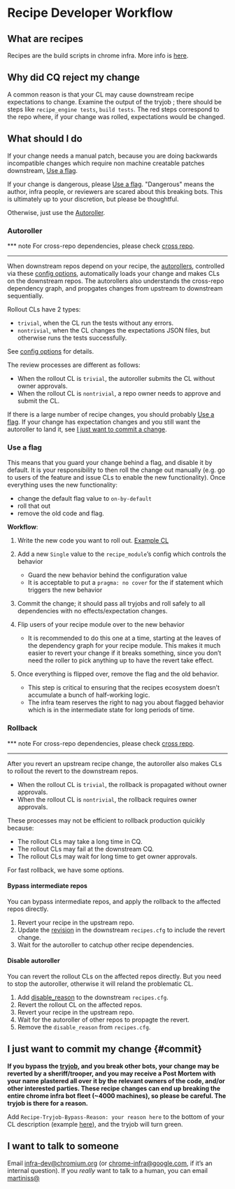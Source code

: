 # Recipe Developer Workflow

## What are recipes

Recipes are the build scripts in chrome infra. More info is [here](../README.md).

## Why did CQ reject my change

A common reason is that your CL may cause downstream recipe expectations to
change. Examine the output of the tryjob ; there should be steps like
`recipe_engine tests`, `build tests`. The red steps correspond to the repo
where, if your change was rolled, expectations would be changed.

## What should I do

If your change needs a manual patch, because you are doing backwards
incompatible changes which require non machine creatable patches downstream,
[Use a flag](#Use-a-flag).

If your change is dangerous, please [Use a flag](#Use-a-flag). "Dangerous"
means the author, infra people, or reviewers are scared about this breaking
bots. This is ultimately up to your discretion, but please be thoughtful.

Otherwise, just use the
[Autoroller](#Autoroller).

### Autoroller

*** note
For cross-repo dependencies, please check [cross repo](./cross_repo.md).
***

When downstream repos depend on your recipe, the [autorollers], controlled via
these [config options], automatically loads your change and makes CLs on the
downstream repos.
The autorollers also understands the cross-repo dependency graph, and
propgates changes from upstream to downstream sequentially.

Rollout CLs have 2 types:
- `trivial`, when the CL run the tests without any errors.
- `nontrivial`, when the CL changes the expectations JSON files, but otherwise
   runs the tests successfully.

See [config options] for details.

The review processes are different as follows:
- When the rollout CL is `trivial`, the autoroller submits the CL without
  owner approvals.
- When the rollout CL is `nontrivial`, a repo owner needs to approve and submit
  the CL.

[autorollers]: https://ci.chromium.org/ui/p/infra-internal/g/recipe-rollers/builders
[config options]: https://crsrc.org/i/recipes-py/recipe_engine/recipes_cfg.proto?q=%22message%20AutorollRecipeOptions%22

If there is a large number of recipe changes, you should probably
[Use a flag](#Use-a-flag).
If your change has expectation changes and you still want the autoroller to
land it, see [I just want to commit a change](#commit).

### Use a flag

<!--
TODO(yiwzhang): Update this section:
Consider changing this to mention using input properties, and change the
workflow to use new protobuf based property if needed instead of the legacy
style (i.e. the `Single` value mentioned below)
-->

This means that you guard your change behind a flag, and disable it by default.
It is your responsibility to then roll the change out manually (e.g. go to users
of the feature and issue CLs to enable the new functionality). Once everything
uses the new functionality:

- change the default flag value to `on-by-default`
- roll that out
- remove the old code and flag.

**Workflow**:

1. Write the new code you want
  to roll out. [Example CL](https://codereview.chromium.org/1999603002)

2. Add a new `Single` value to
  the `recipe_module`’s config which controls the behavior
    - Guard the new behavior behind the configuration value
    - It is acceptable to put a `pragma: no cover` for the if statement which
    triggers the new behavior

3. Commit the change; it should pass all tryjobs and roll safely to all
  dependencies with no effects/expectation changes.

4. Flip users of your recipe module over to the new behavior
    - It is recommended to do this one at a time, starting at the leaves of the
    dependency graph for your recipe module. This makes it much easier to revert
    your change if it breaks something, since you don’t need the roller to pick
    anything up to have the revert take effect.

5. Once everything is flipped over, remove the flag and the old behavior.
    - This step is critical to ensuring that the recipes ecosystem doesn’t
    accumulate a bunch of half-working logic.
    - The infra team reserves the right to nag you about flagged behavior which
    is in the intermediate state for long periods of time.

### Rollback

*** note
For cross-repo dependencies, please check [cross repo](./cross_repo.md).
***

After you revert an upstream recipe change, the autoroller also makes CLs to
rollout the revert to the downstream repos.

- When the rollout CL is `trivial`, the rollback is propagated without owner
approvals.
- When the rollout CL is `nontrivial`, the rollback requires owner approvals.

These processes may not be efficient to rollback production quicikly because:

- The rollout CLs may take a long time in CQ.
- The rollout CLs may fail at the downstream CQ.
- The rollout CLs may wait for long time to get owner approvals.

For fast rollback, we have some options.

#### Bypass intermediate repos

You can bypass intermediate repos, and apply the rollback to the affected repos
directly.

1. Revert your recipe in the upstream repo.
1. Update the [revision] in the downstream `recipes.cfg` to include the revert
   change.
1. Wait for the autoroller to catchup other recipe dependencies.

[revision]: https://crsrc.org/i/recipes-py/recipe_engine/recipes_cfg.proto?q=revision

#### Disable autoroller

You can revert the rollout CLs on the affected repos directly. But you need to
stop the autoroller, otherwise it will reland the problematic CL.

1. Add [disable_reason] to the downstream `recipes.cfg`.
1. Revert the rollout CL on the affected repos.
1. Revert your recipe in the upstream repo.
1. Wait for the autoroller of other repos to propagte the revert.
1. Remove the `disable_reason` from `recipes.cfg`.

[disable_reason]: https://crsrc.org/i/recipes-py/recipe_engine/recipes_cfg.proto;l=82?q=disable_reason

## I just want to commit my change {#commit}

**If you bypass the [tryjob](https://build.chromium.org/p/tryserver.infra/builders/Recipe%20Roll%20Downstream%20Tester),
and you break other bots, your change may be reverted by a sheriff/trooper, and
you may receive a Post Mortem with your name plastered all over it by the
relevant owners of the code, and/or other interested parties. These recipe
changes can end up breaking the entire chrome infra bot fleet (~4000 machines),
so please be careful. The tryjob is there for a reason.**

Add `Recipe-Tryjob-Bypass-Reason: your reason here`
to the bottom of your CL description (example [here](http://example.com)),
and the tryjob will turn green.

## I want to talk to someone

Email [infra-dev@chromium.org](mailto:infra-dev@chromium.org) (or
[chrome-infra@google.com](mailto:chrome-infra@google.com), if it’s an internal
question). If you _really_ want to talk to a human, you can email
[martiniss@](mailto:martiniss@google.com)
